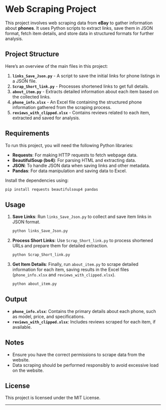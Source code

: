 # Web Scraping Project

This project involves web scraping data from **eBay** to gather information about **phones**. It uses Python scripts to extract links, save them in JSON format, fetch item details, and store data in structured formats for further analysis.

## Project Structure

Here’s an overview of the main files in this project:

1. **`links_Save_Json.py`** - A script to save the initial links for phone listings in a JSON file.
2. **`Scrap_Short_link.py`** - Processes shortened links to get full details.
3. **`about_item.py`** - Extracts detailed information about each item based on the collected links.
4. **`phone_info.xlsx`** - An Excel file containing the structured phone information gathered from the scraping process.
5. **`reviews_with_clipped.xlsx`** - Contains reviews related to each item, extracted and saved for analysis.

## Requirements

To run this project, you will need the following Python libraries:

- **Requests**: For making HTTP requests to fetch webpage data.
- **BeautifulSoup (bs4)**: For parsing HTML and extracting data.
- **JSON**: To handle JSON data when saving links and other metadata.
- **Pandas**: For data manipulation and saving data to Excel.

Install the dependencies using:

```bash
pip install requests beautifulsoup4 pandas
```

## Usage

1. **Save Links**:
   Run `links_Save_Json.py` to collect and save item links in JSON format.
   
   ```bash
   python links_Save_Json.py
   ```

2. **Process Short Links**:
   Use `Scrap_Short_link.py` to process shortened URLs and prepare them for detailed extraction.

   ```bash
   python Scrap_Short_link.py
   ```

3. **Get Item Details**:
   Finally, run `about_item.py` to scrape detailed information for each item, saving results in the Excel files (`phone_info.xlsx` and `reviews_with_clipped.xlsx`).

   ```bash
   python about_item.py
   ```

## Output

- **`phone_info.xlsx`**: Contains the primary details about each phone, such as model, price, and specifications.
- **`reviews_with_clipped.xlsx`**: Includes reviews scraped for each item, if available.

## Notes

- Ensure you have the correct permissions to scrape data from the website.
- Data scraping should be performed responsibly to avoid excessive load on the website.

## License

This project is licensed under the MIT License.

---

